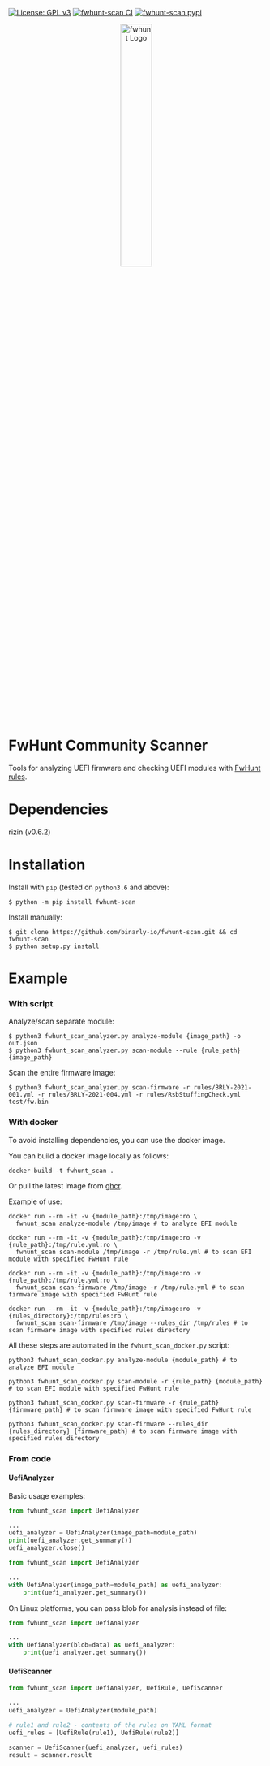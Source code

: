 [![License: GPL v3](https://img.shields.io/badge/License-GPL%20v3-blue.svg)](http://www.gnu.org/licenses/gpl-3.0)
[![fwhunt-scan CI](https://github.com/binarly-io/fwhunt-scan/actions/workflows/ci.yml/badge.svg)](https://github.com/binarly-io/fwhunt-scan/actions)
[![fwhunt-scan pypi](https://img.shields.io/pypi/v/fwhunt-scan.svg)](https://pypi.org/project/fwhunt-scan)

<p align="center">
  <img alt="fwhunt Logo" src="https://raw.githubusercontent.com/binarly-io/fwhunt-scan/master/pics/fwhunt_logo.png" width="35%">
</p>

# FwHunt Community Scanner

Tools for analyzing UEFI firmware and checking UEFI modules with [FwHunt rules](https://github.com/binarly-io/fwhunt).

# Dependencies

rizin (v0.6.2)

# Installation

Install with `pip` (tested on `python3.6` and above):

```
$ python -m pip install fwhunt-scan
```

Install manually:

```
$ git clone https://github.com/binarly-io/fwhunt-scan.git && cd fwhunt-scan
$ python setup.py install
```

# Example

### With script

Analyze/scan separate module:

```
$ python3 fwhunt_scan_analyzer.py analyze-module {image_path} -o out.json
$ python3 fwhunt_scan_analyzer.py scan-module --rule {rule_path} {image_path}
```

Scan the entire firmware image:

```
$ python3 fwhunt_scan_analyzer.py scan-firmware -r rules/BRLY-2021-001.yml -r rules/BRLY-2021-004.yml -r rules/RsbStuffingCheck.yml test/fw.bin
```

### With docker

To avoid installing dependencies, you can use the docker image.

You can build a docker image locally as follows:

```
docker build -t fwhunt_scan .
```

Or pull the latest image from [ghcr](https://github.com/binarly-io/fwhunt-scan/pkgs/container/fwhunt-scan).

Example of use:

```
docker run --rm -it -v {module_path}:/tmp/image:ro \
  fwhunt_scan analyze-module /tmp/image # to analyze EFI module

docker run --rm -it -v {module_path}:/tmp/image:ro -v {rule_path}:/tmp/rule.yml:ro \
  fwhunt_scan scan-module /tmp/image -r /tmp/rule.yml # to scan EFI module with specified FwHunt rule

docker run --rm -it -v {module_path}:/tmp/image:ro -v {rule_path}:/tmp/rule.yml:ro \
  fwhunt_scan scan-firmware /tmp/image -r /tmp/rule.yml # to scan firmware image with specified FwHunt rule

docker run --rm -it -v {module_path}:/tmp/image:ro -v {rules_directory}:/tmp/rules:ro \
  fwhunt_scan scan-firmware /tmp/image --rules_dir /tmp/rules # to scan firmware image with specified rules directory
```

All these steps are automated in the `fwhunt_scan_docker.py` script:

```
python3 fwhunt_scan_docker.py analyze-module {module_path} # to analyze EFI module

python3 fwhunt_scan_docker.py scan-module -r {rule_path} {module_path} # to scan EFI module with specified FwHunt rule

python3 fwhunt_scan_docker.py scan-firmware -r {rule_path} {firmware_path} # to scan firmware image with specified FwHunt rule

python3 fwhunt_scan_docker.py scan-firmware --rules_dir {rules_directory} {firmware_path} # to scan firmware image with specified rules directory
```

### From code

#### UefiAnalyzer

Basic usage examples:

```python
from fwhunt_scan import UefiAnalyzer

...
uefi_analyzer = UefiAnalyzer(image_path=module_path)
print(uefi_analyzer.get_summary())
uefi_analyzer.close()
```

```python
from fwhunt_scan import UefiAnalyzer

...
with UefiAnalyzer(image_path=module_path) as uefi_analyzer:
    print(uefi_analyzer.get_summary())
```

On Linux platforms, you can pass blob for analysis instead of file:

```python
from fwhunt_scan import UefiAnalyzer

...
with UefiAnalyzer(blob=data) as uefi_analyzer:
    print(uefi_analyzer.get_summary())
```

#### UefiScanner

```python
from fwhunt_scan import UefiAnalyzer, UefiRule, UefiScanner

...
uefi_analyzer = UefiAnalyzer(module_path)

# rule1 and rule2 - contents of the rules on YAML format
uefi_rules = [UefiRule(rule1), UefiRule(rule2)]

scanner = UefiScanner(uefi_analyzer, uefi_rules)
result = scanner.result
```
